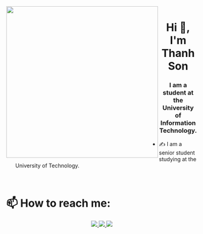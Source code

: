 <img align="left" width="400" src="https://github.githubassets.com/images/modules/profile/profile-first-repo.svg">
<h1 align="center">Hi 👋, I'm Thanh Son</h1>
<p align="center">
  <h3 align="center">I am a student at the University of Information Technology. </h3>
</p>


- ✍ I am a senior student studying at the University of Technology.

<br />

# 📫 How to reach me:

<p align="center">
  <a href="https://www.facebook.com/sonn2012/" alt="Facebook">
    <img src="https://img.icons8.com/fluent/48/000000/facebook-new.png" target="_blank" />
  </a> 
  <a href="https://github.com/ThanhSon2012" alt="Github">
    <img src="https://img.icons8.com/fluent/48/000000/github.png"/>
  </a> 
  <a href="mailto:thanhson5345@gmail.com" alt="Email">
    <img src="https://img.icons8.com/fluent/48/000000/mailing.png"/>
  </a>
</p>

